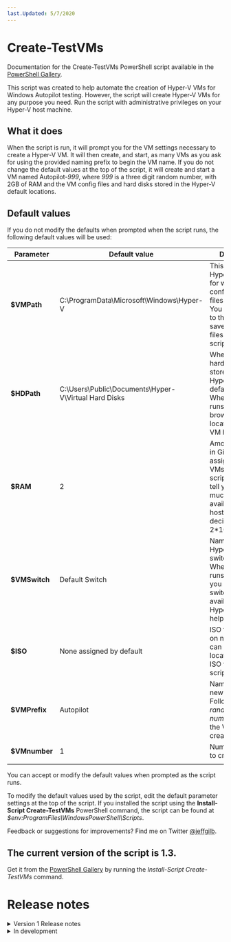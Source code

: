 ```yaml
---
last.Updated: 5/7/2020
---
```



# Create-TestVMs
Documentation for the Create-TestVMs PowerShell script available in the [PowerShell Gallery](https://www.powershellgallery.com/packages/Create-TestVMs/1.3).

This script was created to help automate the creation of Hyper-V VMs for Windows Autopilot testing. However, the script will create Hyper-V VMs for any purpose you need. Run the script with administrative privileges on your Hyper-V host machine.

## What it does
When the script is run, it will prompt you for the VM settings necessary to create a Hyper-V VM. It will then create, and start, as many VMs as you ask for using the provided naming prefix to begin the VM name. If you do not change the default values at the top of the script, it will create and start a VM named Autopilot-*999*, where *999* is a three digit random number, with 2GB of RAM and the VM config files and hard disks stored in the Hyper-V default locations. 

## Default values
If you do not modify the defaults when prompted when the script runs, the following default values will be used:

|Parameter|Default value|Description|
|-----|-----|-----|
|**$VMPath**|C:\ProgramData\Microsoft\Windows\Hyper-V|This is the default Hyper-V setting for where VM configuration files are stored. You can browse to the location to save VM config files when the script runs.|
|**$HDPath**|C:\Users\Public\Documents\Hyper-V\Virtual Hard Disks|Where the VM hard disks will be stored. This is the Hyper-V server default location. When the script runs, you can browse to the location to save VM hard disks.|
|**$RAM**|2|Amount of RAM in Gigabytes to assign to new VMs. When the script runs, it will tell you how much RAM is available on your host to help you decide (2GB = 2*1073741824).|
|**$VMSwitch**|Default Switch|Name of the Hyper-V virtual switch to use. When the script runs, it will tell you what virtual switches are available on your Hyper-V host to help you decide.|
|**$ISO**|None assigned by default|ISO file to mount on new VMs. You can browse to the location of the ISO when the script runs.|
|**$VMPrefix**|Autopilot|Name prefix for new VMs. Followed by -*<3 random numbers>* when the VM is created.|
|**$VMnumber**|1|Number of VMs to create.|
|   |   |   |

You can accept or modify the default values when prompted as the script runs.

To modify the default values used by the script, edit the default parameter settings at the top of the script. If you installed the script using the **Install-Script Create-TestVMs** PowerShell command, the script can be found at *$env:ProgramFiles\WindowsPowerShell\Scripts*.

Feedback or suggestions for improvements? Find me on Twitter [@jeffgilb](https://twitter.com/jeffgilb). 

## The current version of the script is 1.3.
Get it from the [PowerShell Gallery](https://www.powershellgallery.com/packages/Create-TestVMs/1.3) by running the *Install-Script Create-TestVMs* command.

# Release notes
<details>
  <summary>Version 1 Release notes</summary>

### Version 1.0

* Original published version.

### Versions 1.1 - Version 1.3

* Minor bug fixes.

</details>

<details>
  <summary>In development</summary>

### Coming in v2

* Version displayed in PowerShell console title
* Ability to use and set the Hyper-V host's default VM storage settings instead of Hyper-V defaults
* Ability to use custom VHDX files with differencing disks
* Ability create VMs without a network connection

</details>
